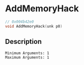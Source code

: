 # AddMemoryHack
```c
// 0x004b42e0
void AddMemoryHack(unk p0)
```
## Description
```
Minimum Arguments: 1
Maximum Arguments: 1
```

